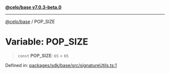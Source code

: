 [**@celo/base v7.0.3-beta.0**](../README.md)

***

[@celo/base](../README.md) / POP\_SIZE

# Variable: POP\_SIZE

> `const` **POP\_SIZE**: `65` = `65`

Defined in: [packages/sdk/base/src/signatureUtils.ts:1](https://github.com/celo-org/developer-tooling/blob/master/packages/sdk/base/src/signatureUtils.ts#L1)
